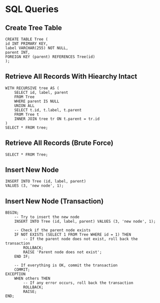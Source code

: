 # SQL Queries

## Create Tree Table

```
CREATE TABLE Tree (
id INT PRIMARY KEY,
label VARCHAR(255) NOT NULL,
parent INT,
FOREIGN KEY (parent) REFERENCES Tree(id)
);
```

## Retrieve All Records With Hiearchy Intact

```
WITH RECURSIVE tree AS (
    SELECT id, label, parent
    FROM Tree
    WHERE parent IS NULL
    UNION ALL
    SELECT t.id, t.label, t.parent
    FROM Tree t
    INNER JOIN tree tr ON t.parent = tr.id
)
SELECT * FROM tree;
```

## Retrieve All Records (Brute Force)

```
SELECT * FROM Tree;
```

## Insert New Node

```
INSERT INTO Tree (id, label, parent)
VALUES (3, 'new node', 1);
```

## Insert New Node (Transaction)

```
BEGIN;
    -- Try to insert the new node
    INSERT INTO Tree (id, label, parent) VALUES (3, 'new node', 1);

    -- Check if the parent node exists
    IF NOT EXISTS (SELECT 1 FROM Tree WHERE id = 1) THEN
        -- If the parent node does not exist, roll back the transaction
        ROLLBACK;
        RAISE 'Parent node does not exist';
    END IF;

    -- If everything is OK, commit the transaction
    COMMIT;
EXCEPTION
    WHEN others THEN
        -- If any error occurs, roll back the transaction
        ROLLBACK;
        RAISE;
END;
```
